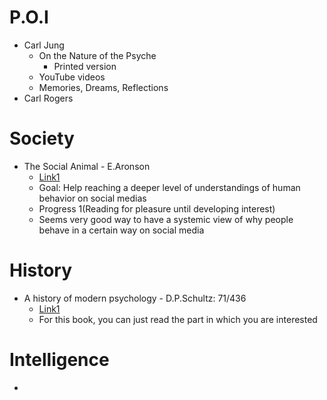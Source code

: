 
# P.O.I
- Carl Jung
  - On the Nature of the Psyche
    - Printed version
  - YouTube videos
  - Memories, Dreams, Reflections
- Carl Rogers

# Society
- The Social Animal - E.Aronson
  - [Link1](https://khanahmadli.files.wordpress.com/2019/01/the-social-animal.pdf)
  - Goal: Help reaching a deeper level of understandings of human behavior on social medias
  - Progress 1(Reading for pleasure until developing interest)
  - Seems very good way to have a systemic view of why people behave in a certain way on social media

# History
- A history of modern psychology - D.P.Schultz: 71/436
  - [Link1](https://www.uv.mx/rmipe/files/2017/05/A-history-of-modern-psychology.pdf)
  - For this book, you can just read the part in which you are interested


# Intelligence
- 